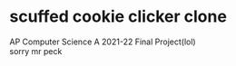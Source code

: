 # scuffed cookie clicker clone 
AP Computer Science A 2021-22 Final Project(lol)<br />
sorry mr peck 
